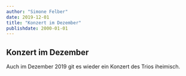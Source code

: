 ```yaml
---
author: "Simone Felber"
date: 2019-12-01
title: "Konzert im Dezember"
publishdate: 2000-01-01
---
```


## Konzert im Dezember

Auch im Dezember 2019 git es wieder ein Konzert des Trios iheimisch.

